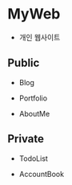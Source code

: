 # MyWeb

- 개인 웹사이트

## Public

- Blog

- Portfolio

- AboutMe

## Private

- TodoList

- AccountBook
